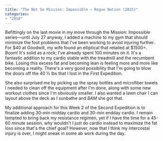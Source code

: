 ```yaml
---
title: "The Not So Mission: Impossible – Rogue Nation (2015)"
categories:
- "2018"
---
```


Befittingly on the last movie in my move through the Mission: Impossible series—until July 27 anyway, I added a machine to my gym that should minimize the foot problems that I've been working to avoid injuring further.  For $40 at Goodwill, my wife found an elliptical that retailed at $1500+.  Boom! It's solid as a rock; I've already spent 100 minutes on it. It's a fantastic addition to my cardio stable with the treadmill and the recumbent bike.  Losing this excess fat and becoming lean is feeling more and more like becoming a reality.  There's a very good possibility that I'm going to blow the doors off the 40 ½ lbs that I lost in the First Expedition.

She also surprised me by picking up the spray bottles and microfiber towels I needed to clean off the equipment after I'm done, along with some new workout clothes since I'm obviously smaller.  I also wanted a lawn chair I can layout above the deck as I sunbathe and *BAM* she got that.

My additional approach for this Week 2 of the Second Expedition is to finalize adding 30-min midday cardio and 30-min endday cardio.   I remain tempted to bring back my resistance regimen, yet if I have the time for a 45-60 minute session, why wouldn't I just do cardio instead to maximize the fat loss since that's the chief goal?  However, now that I think my intercostal injury is over, I might sneak in some ab work during the day.